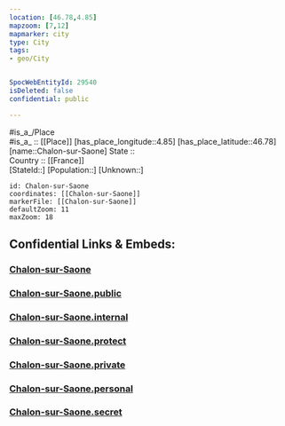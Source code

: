 ```yaml
---
location: [46.78,4.85] 
mapzoom: [7,12] 
mapmarker: city 
type: City
tags:
- geo/City


SpocWebEntityId: 29540
isDeleted: false
confidential: public

---
```

#is_a_/Place  
#is_a_ :: [[Place]] 
[has_place_longitude::4.85] 
[has_place_latitude::46.78] 
[name::Chalon-sur-Saone] 
State ::  
Country :: [[France]]  
[StateId::] 
[Population::] 
[Unknown::] 


```leaflet
id: Chalon-sur-Saone
coordinates: [[Chalon-sur-Saone]] 
markerFile: [[Chalon-sur-Saone]] 
defaultZoom: 11 
maxZoom: 18
```


## Confidential Links & Embeds: 

### [Chalon-sur-Saone](/_Standards/Earth/Continent/Europe/Europe~West/France/regions~France/Bourgogne-Franche-Comté/departments~Bourgogne-Franche-Comté/Saône-et-Loire/communes~Saône-et-Loire/Chalon-sur-Saône/cities~Chalon-sur-Saône/Chalon-sur-Saone.md) 

### [Chalon-sur-Saone.public](/_public/Earth/Continent/Europe/Europe~West/France/regions~France/Bourgogne-Franche-Comté/departments~Bourgogne-Franche-Comté/Saône-et-Loire/communes~Saône-et-Loire/Chalon-sur-Saône/cities~Chalon-sur-Saône/Chalon-sur-Saone.public.md) 

### [Chalon-sur-Saone.internal](/_internal/Earth/Continent/Europe/Europe~West/France/regions~France/Bourgogne-Franche-Comté/departments~Bourgogne-Franche-Comté/Saône-et-Loire/communes~Saône-et-Loire/Chalon-sur-Saône/cities~Chalon-sur-Saône/Chalon-sur-Saone.internal.md) 

### [Chalon-sur-Saone.protect](/_protect/Earth/Continent/Europe/Europe~West/France/regions~France/Bourgogne-Franche-Comté/departments~Bourgogne-Franche-Comté/Saône-et-Loire/communes~Saône-et-Loire/Chalon-sur-Saône/cities~Chalon-sur-Saône/Chalon-sur-Saone.protect.md) 

### [Chalon-sur-Saone.private](/_private/Earth/Continent/Europe/Europe~West/France/regions~France/Bourgogne-Franche-Comté/departments~Bourgogne-Franche-Comté/Saône-et-Loire/communes~Saône-et-Loire/Chalon-sur-Saône/cities~Chalon-sur-Saône/Chalon-sur-Saone.private.md) 

### [Chalon-sur-Saone.personal](/_personal/Earth/Continent/Europe/Europe~West/France/regions~France/Bourgogne-Franche-Comté/departments~Bourgogne-Franche-Comté/Saône-et-Loire/communes~Saône-et-Loire/Chalon-sur-Saône/cities~Chalon-sur-Saône/Chalon-sur-Saone.personal.md) 

### [Chalon-sur-Saone.secret](/_secret/Earth/Continent/Europe/Europe~West/France/regions~France/Bourgogne-Franche-Comté/departments~Bourgogne-Franche-Comté/Saône-et-Loire/communes~Saône-et-Loire/Chalon-sur-Saône/cities~Chalon-sur-Saône/Chalon-sur-Saone.secret.md)

